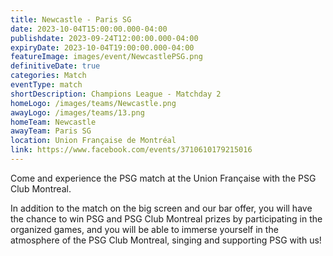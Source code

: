 ```yaml
---
title: Newcastle - Paris SG
date: 2023-10-04T15:00:00.000-04:00
publishdate: 2023-09-24T12:00:00.000-04:00
expiryDate: 2023-10-04T19:00:00.000-04:00
featureImage: images/event/NewcastlePSG.png
definitiveDate: true
categories: Match
eventType: match
shortDescription: Champions League - Matchday 2
homeLogo: /images/teams/Newcastle.png
awayLogo: /images/teams/13.png
homeTeam: Newcastle
awayTeam: Paris SG
location: Union Française de Montréal
link: https://www.facebook.com/events/3710610179215016
---
```


Come and experience the PSG match at the Union Française with the PSG Club Montreal.

In addition to the match on the big screen and our bar offer, you will have the chance to win PSG and PSG Club Montreal prizes by participating in the organized games, and you will be able to immerse yourself in the atmosphere of the PSG Club Montreal, singing and supporting PSG with us!
